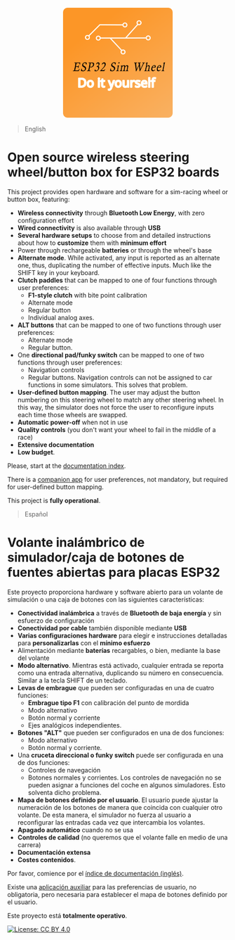 <p align="center">
    <img width="250" src="./logo/ESP32SimWheel_logo_400x400.png" alt="Project logo"/>
</p>

> English

# Open source wireless steering wheel/button box for ESP32 boards

This project provides open hardware and software for a sim-racing wheel or button box, featuring:

- **Wireless connectivity** through **Bluetooth Low Energy**, with zero configuration effort
- **Wired connectivity** is also available through **USB**
- **Several hardware setups** to choose from and detailed instructions about how to **customize** them with **minimum effort**
- Power through rechargeable **batteries** or through the wheel's base
- **Alternate mode**. While activated, any input is reported as an alternate one, thus, duplicating the number of effective inputs. Much like the SHIFT key in your keyboard.
- **Clutch paddles** that can be mapped to one of four functions through user preferences:
  - **F1-style clutch** with bite point calibration
  - Alternate mode
  - Regular button
  - Individual analog axes.
- **ALT buttons** that can be mapped to one of two functions through user preferences:
  - Alternate mode
  - Regular button.
- One **directional pad/funky switch** can be mapped to one of two functions through user preferences:
  - Navigation controls
  - Regular buttons. Navigation controls can not be assigned to car functions in some simulators. This solves that problem.
- **User-defined button mapping**. The user may adjust the button numbering on this steering wheel to match any other steering wheel. In this way, the simulator does not force the user to reconfigure inputs each time those wheels are swapped.
- **Automatic power-off** when not in use
- **Quality controls** (you don't want your wheel to fail in the middle of a race)
- **Extensive documentation**
- **Low budget**.

Please, start at the [documentation index](./doc/Index_en.md).

There is a [companion app](https://github.com/afpineda/SimWheelESP32Config) for user preferences, not mandatory, but required for user-defined button mapping.

This project is **fully operational**.

> Español

# Volante inalámbrico de simulador/caja de botones de fuentes abiertas para placas ESP32

Este proyecto proporciona hardware y software abierto para un volante de simulación o una caja de botones con las siguientes características:

- **Conectividad inalámbrica** a través de **Bluetooth de baja energía** y sin esfuerzo de configuración
- **Conectividad por cable** también disponible mediante **USB**
- **Varias configuraciones hardware** para elegir e instrucciones detalladas para **personalizarlas** con el **mínimo esfuerzo**
- Alimentación mediante **baterías** recargables, o bien, mediante la base del volante
- **Modo alternativo**. Mientras está activado, cualquier entrada se reporta como una entrada alternativa, duplicando su número en consecuencia. Similar a la tecla SHIFT de un teclado.
- **Levas de embrague** que pueden ser configuradas en una de cuatro funciones:
  - **Embrague tipo F1** con calibración del punto de mordida
  - Modo alternativo
  - Botón normal y corriente
  - Ejes analógicos independientes.
- **Botones "ALT"** que pueden ser configurados en una de dos funciones:
  - Modo alternativo
  - Botón normal y corriente.
- Una **cruceta direccional o funky switch** puede ser configurada en una de dos funciones:
  - Controles de navegación
  - Botones normales y corrientes. Los controles de navegación no se pueden asignar a funciones del coche en algunos simuladores. Esto solventa dicho problema.
- **Mapa de botones definido por el usuario**. El usuario puede ajustar la numeración de los botones de manera que coincida con cualquier otro volante. De esta manera, el simulador no fuerza al usuario a reconfigurar las entradas cada vez que intercambia los volantes.
- **Apagado automático** cuando no se usa
- **Controles de calidad** (no queremos que el volante falle en medio de una carrera)
- **Documentación extensa**
- **Costes contenidos**.

Por favor, comience por el [índice de documentación (inglés)](./doc/Index_en.md).

Existe una [aplicación auxiliar](https://github.com/afpineda/SimWheelESP32Config) para las preferencias de usuario, no obligatoria,
pero necesaria para establecer el mapa de botones definido por el usuario.

Este proyecto está **totalmente operativo**.

[![License: CC BY 4.0](https://img.shields.io/badge/License-CC%20BY%204.0-lightgrey.svg)](https://creativecommons.org/licenses/by/4.0/)
